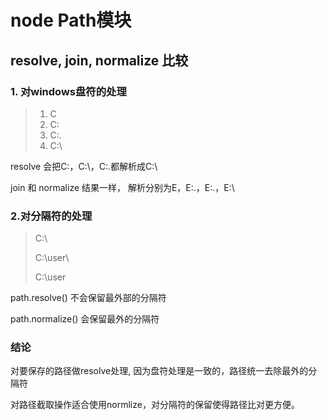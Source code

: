 # node Path模块

## resolve, join, normalize 比较

### 1. 对windows盘符的处理

> 1. C
> 2. C:
> 3. C:.
> 4. C:\

resolve 会把C:，C:\，C:.都解析成C:\

join 和 normalize 结果一样， 解析分别为E，E:.，E:.，E:\


### 2.对分隔符的处理

> C:\
>
> C:\user\
>
> C:\user

path.resolve() 不会保留最外部的分隔符

path.normalize() 会保留最外的分隔符


### 结论

对要保存的路径做resolve处理, 因为盘符处理是一致的，路径统一去除最外的分隔符

对路径截取操作适合使用normlize，对分隔符的保留使得路径比对更方便。
